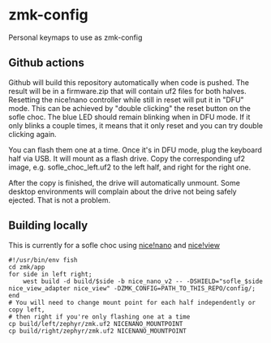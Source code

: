 # zmk-config
Personal keymaps to use as zmk-config

## Github actions

Github will build this repository automatically when code is pushed. The
result will be in a firmware.zip that will contain uf2 files for both halves.
Resetting the nice!nano controller while still in reset will put it in "DFU"
mode. This can be achieved by "double clicking" the reset button on the sofle
choc. The blue LED should remain blinking when in DFU mode. If it only blinks a
couple times, it means that it only reset and you can try double clicking
again.

You can flash them one at a time. Once it's in DFU mode, plug the keyboard half
via USB. It will mount as a flash drive. Copy the corresponding uf2 image, e.g.
sofle_choc_left.uf2 to the left half, and right for the right one. 

After the copy is finished, the drive will automatically unmount. Some desktop
environments will complain about the drive not being safely ejected. That is
not a problem.

## Building locally

This is currently for a sofle choc using 
[nice!nano](https://nicekeyboards.com/docs/nice-nano/) and 
[nice!view](https://nicekeyboards.com/docs/nice-view/)

```fish
#!/usr/bin/env fish
cd zmk/app
for side in left right;
    west build -d build/$side -b nice_nano_v2 -- -DSHIELD="sofle_$side nice_view_adapter nice_view" -DZMK_CONFIG=PATH_TO_THIS_REPO/config/; 
end
# You will need to change mount point for each half independently or copy left, 
# then right if you're only flashing one at a time
cp build/left/zephyr/zmk.uf2 NICENANO_MOUNTPOINT
cp build/right/zephyr/zmk.uf2 NICENANO_MOUNTPOINT
```
